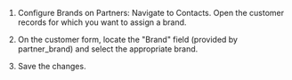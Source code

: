 1. Configure Brands on Partners:
Navigate to Contacts.
Open the customer records for which you want to assign a brand.

2. On the customer form, locate the "Brand" field (provided by partner_brand) and select the appropriate brand.

3. Save the changes.
